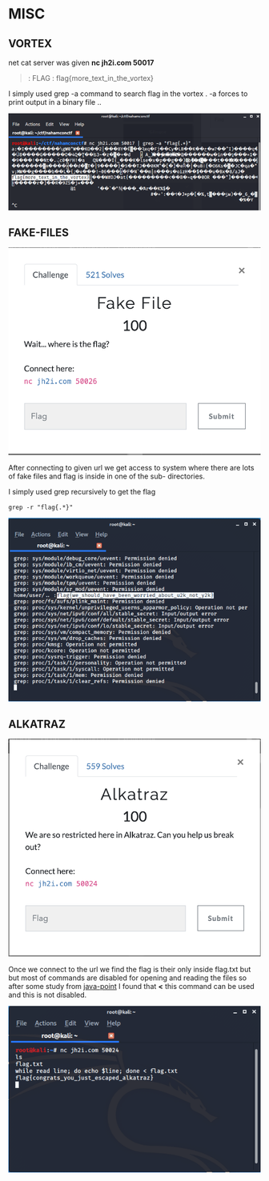 # MISC

## VORTEX

net cat server was given **nc jh2i.com 50017**

>: FLAG : flag{more_text_in_the_vortex}

I simply used grep -a command to search flag in the vortex .
-a forces to print output in a binary file ..

![](img/vrtx.png)

## FAKE-FILES  

![](img/ff.png)

After connecting to given url we get access to system where there are lots of fake files and flag is inside in one of the sub- directories.

I simply used grep recursively to get the flag

```
grep -r "flag{.*}"

```
![](img/fakefiles.png)

## ALKATRAZ  

![](img/a.png)

Once we connect to the url we find the flag is their only inside flag.txt but but most of commands are disabled for opening and reading  the files so after some study from [java-point](https://www.javatpoint.com/bash-read-file) I found that **<** this command can be used and this is not disabled.


![](img/alkatraz.png)
